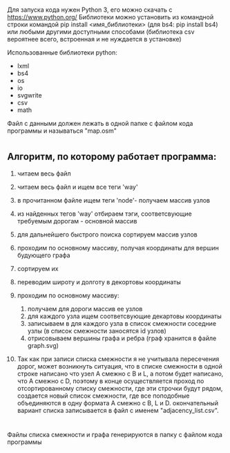 #
Для запуска кода нужен Python 3, его можно скачать c https://www.python.org/
Библиотеки можно установить из командной строки командой pip install <имя_библиотеки> (для bs4: pip install bs4) или любыми другими доступными способами (библиотека csv вероятнее всего, встроенная и не нуждается в установке)

Использованные библиотеки python:
* lxml
* bs4
* os
* io
* svgwrite
* csv
* math

Файл с данными должен лежать в одной папке с файлом кода программы и называться "map.osm"
#
## Алгоритм, по которому работает программа:

1. читаем весь файл
2. читаем весь файл и ищем все теги 'way'
3. в прочитанном файле ищем теги 'node'- получаем массив узлов
4. из найденных тегов 'way' отбираем тэги, соответсвующие требуемым дорогам - основной массив
5. для дальнейшего быстрого поиска сортируем массив узлов 
6. проходим по основному массиву, получая координаты для вершин будующего графа
7. сортируем их
8. переводим широту и долготу в декортовы координаты
9. проходим по основному массиву:
	1. получаем для дороги массив ее узлов
	2. для каждого узла ищем соответсвующие декартовы координаты
	3. записываем в для каждого узла в список смежности соседние узлы (в список смежности заносятся id узлов)
	4. отрисовываем вершины графа и ребра (граф хранится в файле graph.svg)

10. Так как при записи списка смежности я не учитывала пересечения дорог, может возникнуть ситуация, что в списке смежности в одной строке написано что узел А смежно с B и L, а потом будет написано, что A смежно с D, поэтому в конце осуществляется проход по отсортированному списку смежности, где эти строчки будут рядом, создается новый список смежности, где все поподобные объединяются в одну формата А смежно с B, L и D. окончательный вариант списка записывается в файл с именем "adjacency_list.csv".
#
Файлы списка смежности и графа генерируются в папку с файлом кода программы
